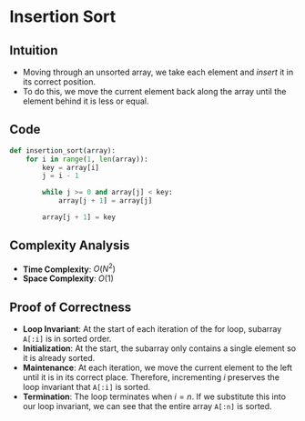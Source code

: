 # Insertion Sort

## Intuition

- Moving through an unsorted array, we take each element and *insert* it in its correct position.
- To do this, we move the current element back along the array until the element behind it is less or equal.

## Code

```python
def insertion_sort(array):
    for i in range(1, len(array)):
        key = array[i]
        j = i - 1

        while j >= 0 and array[j] < key:
            array[j + 1] = array[j]

        array[j + 1] = key
```

## Complexity Analysis

- **Time Complexity**: $O(N^2)$
- **Space Complexity**: $O(1)$

## Proof of Correctness

- **Loop Invariant**: At the start of each iteration of the for loop, subarray `A[:i]` is in sorted order.
- **Initialization**: At the start, the subarray only contains a single element so it is already sorted.
- **Maintenance**: At each iteration, we move the current element to the left until it is in its correct place. Therefore, incrementing $i$ preserves the loop invariant that `A[:i]` is sorted.
- **Termination**: The loop terminates when $i = n$. If we substitute this into our loop invariant, we can see that the entire array `A[:n]` is sorted.
